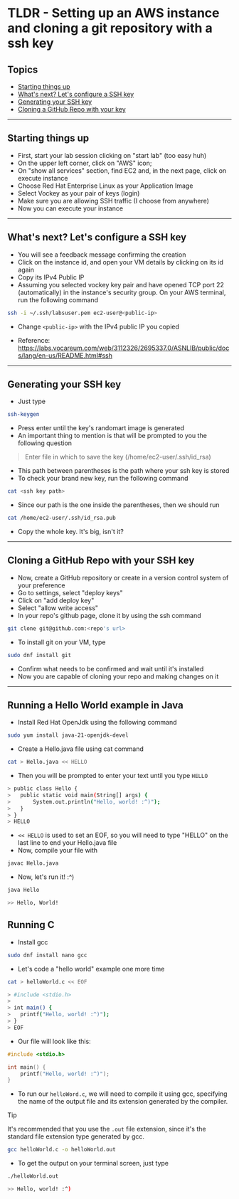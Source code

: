 # TLDR - Setting up an AWS instance and cloning a git repository with a ssh key

## Topics
- [Starting things up](#starting-things-up)
- [What's next? Let's configure a SSH key](#whats-next-lets-configure-a-ssh-key)
- [Generating your SSH key](#generating-your-ssh-key)
- [Cloning a GitHub Repo with your key](#cloning-a-github-repo-with-your-ssh-key)

---

## Starting things up
- First, start your lab session clicking on "start lab" (too easy huh)
- On the upper left corner, click on "AWS" icon;
- On "show all services" section, find EC2 and, in the next page, click on execute instance
- Choose Red Hat Enterprise Linux as your Application Image
- Select Vockey as your pair of keys (login)
- Make sure you are allowing SSH traffic (I choose from anywhere)
- Now you can execute your instance

---

## What's next? Let's configure a SSH key
- You will see a feedback message confirming the creation
- Click on the instance id, and open your VM details by clicking on its id again
- Copy its IPv4 Public IP
- Assuming you selected vockey key pair and have opened TCP port 22 (automatically) in the instance's security group. On your AWS terminal, run the following command

```bash
ssh -i ~/.ssh/labsuser.pem ec2-user@<public-ip>
```

- Change `<public-ip>` with the IPv4 public IP you copied
	
- Reference: https://labs.vocareum.com/web/3112326/2695337.0/ASNLIB/public/docs/lang/en-us/README.html#ssh

---

## Generating your SSH key
- Just type
	
```bash
ssh-keygen
```
	
- Press enter until the key's randomart image is generated
- An important thing to mention is that will be prompted to you the following question
	
> Enter file in which to save the key (/home/ec2-user/.ssh/id_rsa)

- This path between parentheses is the path where your ssh key is stored
- To check your brand new key, run the following command

```bash
cat <ssh key path>
```
	
- Since our path is the one inside the parentheses, then we should run

```bash
cat /home/ec2-user/.ssh/id_rsa.pub
```

- Copy the whole key. It's big, isn't it?

---

## Cloning a GitHub Repo with your SSH key
- Now, create a GitHub repository or create in a version control system of your preference
- Go to settings, select "deploy keys"
- Click on "add deploy key"
- Select "allow write access"
- In your repo's github page, clone it by using the ssh command

```bash
git clone git@github.com:<repo's url>
```

- To install git on your VM, type

```bash
sudo dnf install git
```

- Confirm what needs to be confirmed and wait until it's installed
- Now you are capable of cloning your repo and making changes on it 

---

## Running a Hello World example in Java
- Install Red Hat OpenJdk using the following command

```bash
sudo yum install java-21-openjdk-devel
```

- Create a Hello.java file using cat command

```bash
cat > Hello.java << HELLO
```
- Then you will be prompted to enter your text until you type `HELLO`

```bash
> public class Hello {
>	public static void main(String[] args) {
>		System.out.println("Hello, world! :^)");
>	}
> }
> HELLO
```

- `<< HELLO` is used to set an EOF, so you will need to type "HELLO" on the last line to end your Hello.java file
- Now, compile your file with

```bash
javac Hello.java
```

- Now, let's run it! :^)

```bash
java Hello

>> Hello, World!
```
## Running C
- Install gcc
```bash
sudo dnf install nano gcc
```

- Let's code a "hello world" example one more time

```bash
cat > helloWorld.c << EOF

```

```bash
> #include <stdio.h>
>
> int main() {
>   printf("Hello, world! :^)");
> }
> EOF
```

- Our file will look like this:

```c
#include <stdio.h>

int main() {
    printf("Hello, world! :^)");
}
```

- To run our `helloWord.c`, we will need to compile it using gcc, specifying the name of the output file and its extension generated by the compiler.

> [!TIP]
> It's recommended that you use the `.out` file extension, since it's the standard file extension type generated by gcc.

```bash
gcc helloWorld.c -o helloWorld.out
```

- To get the output on your terminal screen, just type

```bash
./helloWorld.out

>> Hello, world! :^)
```
